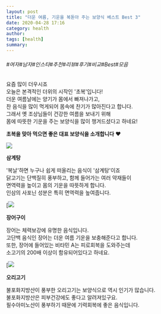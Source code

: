 ```yaml
---
layout: post
title: "더운 여름, 기운을 복돋아 주는 보양식 베스트 Best 3"
date: 2020-04-28 17:16
category: health
author: 
tags: [health]
summary: 
---
```


###### #여자#남자#인스타#추천#리뷰#후기#비교#Best#모음


요즘 많이 더우시죠  
오늘은 본격적인 더위의 시작인 '초복'입니다!  
더운 여름날에는 양기가 몸에서 빠져나가고,  
찬 음식을 많이 먹게되어 몸속에 찬기가 많아진다고 합니다.  
그래서 옛 조상님들이 건강한 여름을 보내기 위해  
몸에 따뜻한 기운을 주는 보양식을 많이 챙겨드셨다고 하네요!  
  
**초복을 맞아 먹으면 좋은 대표 보양식을 소개합니다** **♥**  
  
  

![](https://post-phinf.pstatic.net/MjAxODA3MTdfMjQz/MDAxNTMxNzg3NzgwMzc4.VNhlg4jJwHY99v5DC0YpK5aGZViOBE4Cj_9B7sB56rMg.s_nHI9hkztyGHuBGpGM29nHbdY9VEYpAouOsxZyjLgEg.JPEG/%E3%85%85.jpg?type=w1200)

**삼계탕**

'복날'하면 누구나 쉽게 떠올리는 음식이 '삼계탕'이죠  
닭고기는 단백질히 풍부하고, 함께 들어가는 여러 약재들이  
면역력을 높이고 몸의 기운을 따뜻하게 합니다.  
인삼의 사포닌 성분은 특히 면역력을 높여줍니다.

[![](https://blogfiles.pstatic.net/MjAxODA3MTZfMTU4/MDAxNTMxNzIzNTQzNzg2.xeV2EsfeRZ-FX676cfTn_KydZojxp6hB62JVUcSmJBAg.14wzNbd29D4QwDiCJKcF0Rq9VvbJt8HXScRDfCkos_8g.JPEG.ecmcism/%E3%85%88.jpg?type=w1)

**장어구이**

장어는 체력보강에 유명한 음식입니다.  
고단백 음식인 장어는 더운 여름 기운을 보충해준다고 합니다.  
또한, 장어에 들어있는 비타민 A는 피로회복을 도와주는데  
소고기의 200배 이상이 함유되어있다고 하네요.

[![](https://blogfiles.pstatic.net/MjAxODA3MTZfMTMw/MDAxNTMxNzIzNzIwNjUy.yYBoN5nOyM8RiLi1-6Y7es5e0Pg36j3qVgcTAT_gyCEg.0slqhIVJOQs-pEqG2jEJ93sJnTCPJOhA6CyxHGeLkE4g.JPEG.ecmcism/577975.jpg?type=w1)

**오리고기**

불포화지방산이 풍부한 오리고기는 보양식으로 역시 인기가 많습니다.  
불포화지방산은 피부건강에도 좋다고 알려져있구요.  
필수아미노산이 풍부하기 때문에 기력회복에 좋은 음식입니다.